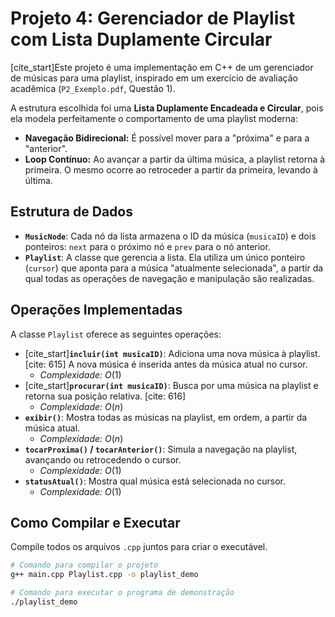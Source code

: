 # Projeto 4: Gerenciador de Playlist com Lista Duplamente Circular

[cite_start]Este projeto é uma implementação em C++ de um gerenciador de músicas para uma playlist, inspirado em um exercício de avaliação acadêmica (`P2_Exemplo.pdf`, Questão 1). 

A estrutura escolhida foi uma **Lista Duplamente Encadeada e Circular**, pois ela modela perfeitamente o comportamento de uma playlist moderna:
- **Navegação Bidirecional:** É possível mover para a "próxima" e para a "anterior".
- **Loop Contínuo:** Ao avançar a partir da última música, a playlist retorna à primeira. O mesmo ocorre ao retroceder a partir da primeira, levando à última.

## Estrutura de Dados

- **`MusicNode`**: Cada nó da lista armazena o ID da música (`musicaID`) e dois ponteiros: `next` para o próximo nó e `prev` para o nó anterior.
- **`Playlist`**: A classe que gerencia a lista. Ela utiliza um único ponteiro (`cursor`) que aponta para a música "atualmente selecionada", a partir da qual todas as operações de navegação e manipulação são realizadas.

## Operações Implementadas

A classe `Playlist` oferece as seguintes operações:

* [cite_start]**`incluir(int musicaID)`**: Adiciona uma nova música à playlist. [cite: 615] A nova música é inserida antes da música atual no cursor.
    * *Complexidade:* $O(1)$
* [cite_start]**`procurar(int musicaID)`**: Busca por uma música na playlist e retorna sua posição relativa. [cite: 616]
    * *Complexidade:* $O(n)$
* **`exibir()`**: Mostra todas as músicas na playlist, em ordem, a partir da música atual.
    * *Complexidade:* $O(n)$
* **`tocarProxima()` / `tocarAnterior()`**: Simula a navegação na playlist, avançando ou retrocedendo o cursor.
    * *Complexidade:* $O(1)$
* **`statusAtual()`**: Mostra qual música está selecionada no cursor.
    * *Complexidade:* $O(1)$

## Como Compilar e Executar

Compile todos os arquivos `.cpp` juntos para criar o executável.

```bash
# Comando para compilar o projeto
g++ main.cpp Playlist.cpp -o playlist_demo

# Comando para executar o programa de demonstração
./playlist_demo
